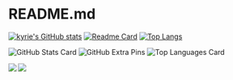 # README.md
[![kyrie's GitHub stats](https://github-readme-stats.vercel.app/api?username=kyrieokuyama&show_icons=true&count_private=true)](https://github.com/kyrieokuyama/github-readme-stats)
[![Readme Card](https://github-readme-stats.vercel.app/api/pin/?username=kyrieokuyama&repo=kyrieokuyama)](https://github.com/kyrieokuyama/github-readme-stats)
[![Top Langs](https://github-readme-stats.vercel.app/api/top-langs/?username=kyrieokuyama&exclude_repo=mask-type-interface-system)](https://github.com/kyrieokuyama/github-readme-stats)

![GitHub Stats Card](https://github-readme-stats.vercel.app/api?username=kyrieokuyama)
![GitHub Extra Pins](https://github-readme-stats.vercel.app/api/pin/?username=kyrieokuyama&repo=kyrieokuyama)
![Top Languages Card](https://github-readme-stats.vercel.app/api/top-langs/?username=kyrieokuyama)

<a href="https://github.com/kyrieokuyama/github-readme-stats">
  <img align="left" src="https://github-readme-stats.vercel.app/api?username=kyrieokuyama&count_private=true&show_icons=true" />
</a>
<a href="https://github.com/kyrieokuyama/github-readme-stats">
  <img align="left" src="https://github-readme-stats.vercel.app/api/top-langs/?username=kyrieokuyama" />
</a>
